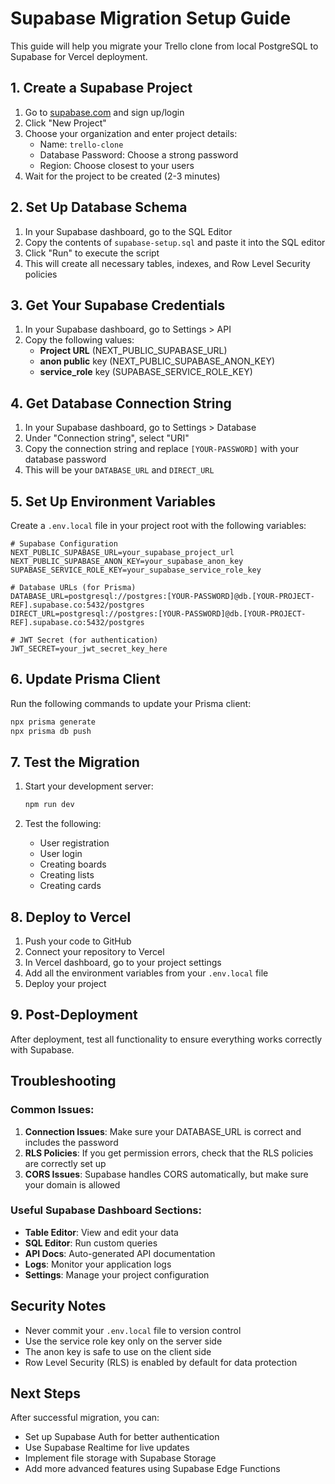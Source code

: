 # Supabase Migration Setup Guide

This guide will help you migrate your Trello clone from local PostgreSQL to Supabase for Vercel deployment.

## 1. Create a Supabase Project

1. Go to [supabase.com](https://supabase.com) and sign up/login
2. Click "New Project"
3. Choose your organization and enter project details:
   - Name: `trello-clone`
   - Database Password: Choose a strong password
   - Region: Choose closest to your users
4. Wait for the project to be created (2-3 minutes)

## 2. Set Up Database Schema

1. In your Supabase dashboard, go to the SQL Editor
2. Copy the contents of `supabase-setup.sql` and paste it into the SQL editor
3. Click "Run" to execute the script
4. This will create all necessary tables, indexes, and Row Level Security policies

## 3. Get Your Supabase Credentials

1. In your Supabase dashboard, go to Settings > API
2. Copy the following values:
   - **Project URL** (NEXT_PUBLIC_SUPABASE_URL)
   - **anon public** key (NEXT_PUBLIC_SUPABASE_ANON_KEY)
   - **service_role** key (SUPABASE_SERVICE_ROLE_KEY)

## 4. Get Database Connection String

1. In your Supabase dashboard, go to Settings > Database
2. Under "Connection string", select "URI"
3. Copy the connection string and replace `[YOUR-PASSWORD]` with your database password
4. This will be your `DATABASE_URL` and `DIRECT_URL`

## 5. Set Up Environment Variables

Create a `.env.local` file in your project root with the following variables:

```env
# Supabase Configuration
NEXT_PUBLIC_SUPABASE_URL=your_supabase_project_url
NEXT_PUBLIC_SUPABASE_ANON_KEY=your_supabase_anon_key
SUPABASE_SERVICE_ROLE_KEY=your_supabase_service_role_key

# Database URLs (for Prisma)
DATABASE_URL=postgresql://postgres:[YOUR-PASSWORD]@db.[YOUR-PROJECT-REF].supabase.co:5432/postgres
DIRECT_URL=postgresql://postgres:[YOUR-PASSWORD]@db.[YOUR-PROJECT-REF].supabase.co:5432/postgres

# JWT Secret (for authentication)
JWT_SECRET=your_jwt_secret_key_here
```

## 6. Update Prisma Client

Run the following commands to update your Prisma client:

```bash
npx prisma generate
npx prisma db push
```

## 7. Test the Migration

1. Start your development server:
   ```bash
   npm run dev
   ```

2. Test the following:
   - User registration
   - User login
   - Creating boards
   - Creating lists
   - Creating cards

## 8. Deploy to Vercel

1. Push your code to GitHub
2. Connect your repository to Vercel
3. In Vercel dashboard, go to your project settings
4. Add all the environment variables from your `.env.local` file
5. Deploy your project

## 9. Post-Deployment

After deployment, test all functionality to ensure everything works correctly with Supabase.

## Troubleshooting

### Common Issues:

1. **Connection Issues**: Make sure your DATABASE_URL is correct and includes the password
2. **RLS Policies**: If you get permission errors, check that the RLS policies are correctly set up
3. **CORS Issues**: Supabase handles CORS automatically, but make sure your domain is allowed

### Useful Supabase Dashboard Sections:

- **Table Editor**: View and edit your data
- **SQL Editor**: Run custom queries
- **API Docs**: Auto-generated API documentation
- **Logs**: Monitor your application logs
- **Settings**: Manage your project configuration

## Security Notes

- Never commit your `.env.local` file to version control
- Use the service role key only on the server side
- The anon key is safe to use on the client side
- Row Level Security (RLS) is enabled by default for data protection

## Next Steps

After successful migration, you can:
- Set up Supabase Auth for better authentication
- Use Supabase Realtime for live updates
- Implement file storage with Supabase Storage
- Add more advanced features using Supabase Edge Functions
